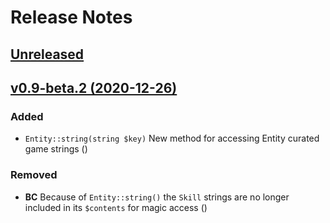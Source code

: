# Release Notes

## [Unreleased](https://github.com/heroespatchnotes/sdk-php/compare/v0.9-beta.2...develop)

## [v0.9-beta.2 (2020-12-26)](https://github.com/laravel/laravel/compare/v0.9-beta.1...v0.9-beta.2)

### Added
- `Entity::string(string $key)` New method for accessing Entity curated game strings ([](https://github.com/heroespatchnotes/sdk-php/commit/68b98422031f165afd2ba58cf1095ca2bf4a07ad))

### Removed

- **BC** Because of `Entity::string()` the `Skill` strings are no longer included in its `$contents` for magic access ([](https://github.com/heroespatchnotes/sdk-php/commit/68b98422031f165afd2ba58cf1095ca2bf4a07ad))
